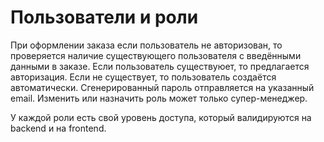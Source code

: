 # Пользователи и роли
При оформлении заказа если пользователь не авторизован, то проверяется наличие существующего пользователя
с введёнными данными в заказе. Если пользователь существуюет, то предлагается авторизация. Если не существует,
то пользователь создаётся автоматически. Сгенерированный пароль отправляется на указанный email.
Изменить или назначить роль может только супер-менеджер.

У каждой роли есть свой уровень доступа, который валидируются на backend и на frontend.
